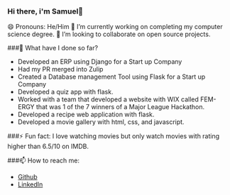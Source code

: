 
 ### Hi there, i'm Samuel👋

<!--
**mersaii/mersaii** is a ✨ _special_ ✨ repository because its `README.md` (this file) appears on your GitHub profile. -->

😄 Pronouns: He/Him
🔭 I’m currently working on completing my computer science degree.
👯 I’m looking to collaborate on open source projects.
  
###🌱 What have I done so far? 
- Developed an ERP using Django for a Start up Company
- Had my PR merged into Zulip
- Created a Database management Tool using Flask for a Start up Company
- Developed a quiz app with flask.
- Worked with a team that developed a website with WIX called FEM-ERGY that was 1 of the 7 winners of a Major League Hackathon.
- Developed a recipe web application with flask.
- Developed a movie gallery with html, css, and javascript.

###⚡ Fun fact: I love watching movies but only watch movies with rating higher than 6.5/10 on IMDB.
  
###📫 How to reach me: 
- [Github](https://github.com/samadeolu7) 
- [LinkedIn](https://www.linkedin.com/in/samueladeadeyemi/)
